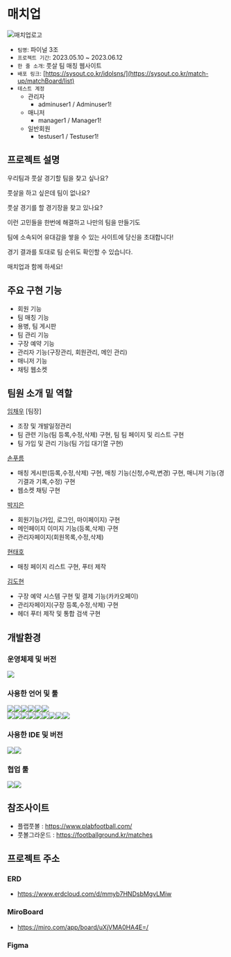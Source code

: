 # 매치업
![매치업로고](https://github.com/ChaeW00/FINAL-KH11/assets/121534159/61793101-09da-4d64-aca8-42834d87facc)

- `팀명`: 파이널 3조
- `프로젝트 기간`: 2023.05.10 ~ 2023.06.12
- `한 줄 소개`: 풋살 팀 매칭 웹사이트
- `배포 링크`: [https://sysout.co.kr/idolsns/](https://sysout.co.kr/match-up/matchBoard/list)
- `테스트 계정`
  - 관리자
    - adminuser1 / Adminuser1!
  - 매니저
    - manager1 / Manager1!
  - 일반회원
    - testuser1 / Testuser1!


## 프로젝트 설명
우리팀과 풋살 경기할 팀을 찾고 싶나요?

풋살을 하고 싶은데 팀이 없나요?

풋살 경기를 할 경기장을 찾고 있나요?

이런 고민들을 한번에 해결하고 나만의 팀을 만들기도

팀에 소속되어 유대감을 쌓을 수 있는 사이트에 당신을 초대합니다!

경기 결과를 토대로 팀 순위도 확인할 수 있습니다.

매치업과 함께 하세요!



## 주요 구현 기능
- 회원 기능
- 팀 매칭 기능
- 용병, 팀 게시판
- 팀 관리 기능
- 구장 예약 기능
- 관리자 기능(구장관리, 회원관리, 메인 관리)
- 매니저 기능
- 채팅 웹소켓


## 팀원 소개 밑 역할
<a href="https://github.com/ChaeW00">임채우</a> [팀장]
- 조장 및 개발일정관리
- 팀 관련 기능(팀 등록,수정,삭제) 구현, 팀 팀 페이지 및 리스트 구현
- 팀 가입 및 관리 기능(팀 가입 대기열 구현) 

<a href="https://github.com/Sonpulum">손푸름</a> 
- 매칭 게시판(등록,수정,삭제) 구현, 매칭 기능(신청,수락,변경) 구현, 매니저 기능(경기결과 기록,수정) 구현
- 웹소켓 채팅 구현

<a href="https://github.com/parkjieun87">박지은</a> 
- 회원기능(가입, 로그인, 마이페이지) 구현
- 메인페이지 이미지 기능(등록,삭제) 구현
- 관리자페이지(회원목록,수정,삭제)

<a href="https://github.com/qkekthfl20">현태호</a>
- 매칭 페이지 리스트 구현, 푸터 제작

<a href="https://github.com/hyeon3676">김도현</a>
- 구장 예약 시스템 구현 및 결제 기능(카카오페이)
- 관리자페이지(구장 등록,수정,삭제) 구현
- 헤더 푸터 제작 및 통합 검색 구현


## 개발환경
### 운영체제 및 버전
<img src="https://img.shields.io/badge/windows11-0078D6?style=for-the-badge&logo=windows&logoColor=white">

### 사용한 언어 및 툴
<img src="https://img.shields.io/badge/JAVA JDK17-007396?style=for-the-badge&logo=java&logoColor=white"><img src="https://img.shields.io/badge/SpringBoot 2.7.11-6DB33F?style=for-the-badge&logo=springboot&logoColor=white"><img src="https://img.shields.io/badge/oracle 11EX-F80000?style=for-the-badge&logo=oracle&logoColor=white"><img src="https://img.shields.io/badge/maven-C71A36?style=for-the-badge&logo=maven&logoColor=white"><img src="https://img.shields.io/badge/apache tomcat-F8DC75?style=for-the-badge&logo=apachetomcat&logoColor=white"><img src="https://img.shields.io/badge/java mail sender-007396?style=for-the-badge&logo=java&logoColor=white">
<br>
<img src="https://img.shields.io/badge/html5-E34F26?style=for-the-badge&logo=html 5&logoColor=white"><img src="https://img.shields.io/badge/css3-1572B6?style=for-the-badge&logo=css3&logoColor=white"><img src="https://img.shields.io/badge/JavaScript ES5-F7DF1E?style=for-the-badge&logo=javascript&logoColor=black"><img src="https://img.shields.io/badge/jQuery 3.6.4-0769AD?style=for-the-badge&logo=jquery&logoColor=white"><img src="https://img.shields.io/badge/Vue.js 3-4FC08D?style=for-the-badge&logo=vue.js&logoColor=white"><img src="https://img.shields.io/badge/axios 1-5A29E4?style=for-the-badge&logo=axios&logoColor=white"><img src="https://img.shields.io/badge/lodash 4-3492FF?style=for-the-badge&logo=lodash&logoColor=white"><img src="https://img.shields.io/badge/bootstrap 5-7952B3?style=for-the-badge&logo=bootstrap&logoColor=white"><img src="https://img.shields.io/badge/fontawesome 6.2-339AF0?style=for-the-badge&logo=fontawesome&logoColor=white">

### 사용한 IDE 및 버전
<img src="https://img.shields.io/badge/STS4-6DB33F?style=for-the-badge&logo=spring&logoColor=white"><img src="https://img.shields.io/badge/VS Code 1.68-007ACC?style=for-the-badge&logo=visualstudiocode&logoColor=white">

### 협업 툴
<img src="https://img.shields.io/badge/github-181717?style=for-the-badge&logo=github&logoColor=white"><img src="https://img.shields.io/badge/discord-5865F2?style=for-the-badge&logo=discord&logoColor=white">


## 참조사이트
- 플랩풋볼 : https://www.plabfootball.com/
- 풋볼그라운드 : https://footballground.kr/matches


## 프로젝트 주소
### ERD
- https://www.erdcloud.com/d/mmyb7HNDsbMgvLMiw

### MiroBoard
- https://miro.com/app/board/uXjVMA0HA4E=/

### Figma
